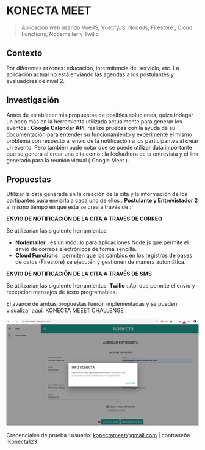 # KONECTA MEET 
>  Aplicación web usando VueJS, VuetifyJS, NodeJs, Firestore , Cloud Functions, Nodemailer y Twilio

## Contexto

Por diferentes razones: educación, intermitencia del servicio, etc. La aplicación actual no está enviando las agendas a los postulantes y evaluadores de nivel 2.

## Investigación

Antes de establecer mis propuestas de posibles soluciones, quize indagar un poco
más en la herremienta utilizada actualmente para generar los eventos : **Google Calendar API**, realizé pruebas con la ayuda de su documentación para entender su funcionamiento y experimenté el mismo problema con respecto al envío de la notificación a los participantes al crear un evento. Pero también pude notar que se puede utilizar data importante que se genera al crear una cita como : la fecha/hora de la entrevista y el link generado para la reunión virtual ( Google Meet ).


##  Propuestas

 Utilizar la data generada en la creación de la cita y la información de los partipantes para enviarla a cada uno de ellos : **Postulante y Entrevistador 2** al mismo tiempo en que esta se crea a través de :

**ENVIO DE NOTIFICACIÓN DE LA CITA A TRAVÉS DE CORREO**
 
Se utilizarían las siguiente herramientas: 
 
 -  **Nodemailer** : es un módulo para aplicaciones Node.js que permite el envío de correos electrónicos de forma sencilla.
 - **Cloud Functions** : permiten que los cambios en los registros de bases de datos (Firestore) se ejecutén y gestionen de manera automática.

**ENVIO DE NOTIFICACIÓN DE LA CITA A TRAVÉS DE SMS**
 
Se utilizarían las siguiente herramientas: 
**Twilio** : Api que permite el envío y recepción mensajes de texto programables.


El avance de ambas propuestas fueron implementadas y se pueden visualizar aquí:  [KONECTA MEEET CHALLENGE ](https://konectameet.web.app/)

![img-project](https://github.com/omairapalacios/konecta-challenge/blob/master/src/assets/project.png)


 Credenciales de prueba :
 usuario: konectameet@gmail.com | contraseña :Konecta123
